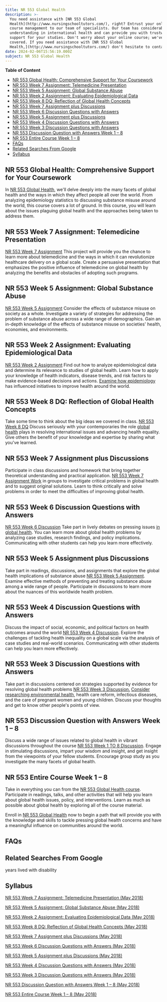 ```yaml
---
title: NR 553 Global Health
description: >-
  You need assistance with [NR 553 Global
  Health](http://www.nursingschooltutors.com/), right? Entrust your online
  course management to our team of specialists. Our team has considerable
  understanding in international health and can provide you with trustworthy
  support for your studies. Don't worry about your online course; we've got you
  covered. If you need assistance with [NR 553 Global
  Health,](http://www.nursingschooltutors.com/) don't hesitate to contact us.
date: 2024-02-06T15:56:19.000Z
subject: NR 553 Global Health
---
```


**Table of Content**

* [NR 553 Global Health: Comprehensive Support for Your Coursework](#nr-553-global-health-comprehensive-support-for-your-coursework)
* [NR 553 Week 7 Assignment: Telemedicine Presentation](#nr-553-week-7-assignment-telemedicine-presentation)
* [NR 553 Week 5 Assignment: Global Substance Abuse](#nr-553-week-5-assignment-global-substance-abuse)
* [NR 553 Week 2 Assignment: Evaluating Epidemiological Data](#nr-553-week-2-assignment-evaluating-epidemiological-data)
* [NR 553 Week 8 DQ: Reflection of Global Health Concepts](#nr-553-week-8-dq-reflection-of-global-health-concepts)
* [NR 553 Week 7 Assignment plus Discussions](#nr-553-week-7-assignment-plus-discussions)
* [NR 553 Week 6 Discussion Questions with Answers](#nr-553-week-6-discussion-questions-with-answers)
* [NR 553 Week 5 Assignment plus Discussions](#nr-553-week-5-assignment-plus-discussions)
* [NR 553 Week 4 Discussion Questions with Answers](#nr-553-week-4-discussion-questions-with-answers)
* [NR 553 Week 3 Discussion Questions with Answers](#nr-553-week-3-discussion-questions-with-answers)
* [NR 553 Discussion Question with Answers Week 1 – 8](#nr-553-discussion-question-with-answers-week-1--8)
* [NR 553 Entire Course Week 1 – 8](#nr-553-entire-course-week-1--8)
* [FAQs](#faqs)
* [Related Searches From Google](#related-searches-from-google)
* [Syllabus](#syllabus)

## NR 553 Global Health: Comprehensive Support for Your Coursework

In [NR 553 Global Health](http://www.nursingschooltutors.com/), we'll delve deeply into the many facets of global health and the ways in which they affect people all over the world. From analyzing epidemiology statistics to discussing substance misuse around the world, this course covers a lot of ground. In this course, you will learn about the issues plaguing global health and the approaches being taken to address them.

## NR 553 Week 7 Assignment: Telemedicine Presentation

[NR 553 Week 7 Assignment](http://www.nursingschooltutors.com/) This project will provide you the chance to learn more about telemedicine and the ways in which it can revolutionize healthcare delivery on a global scale. Create a persuasive presentation that emphasizes the positive influence of telemedicine on global health by analyzing the benefits and obstacles of adopting such programs.

## NR 553 Week 5 Assignment: Global Substance Abuse

[NR 553 Week 5 Assignment](http://www.nursingschooltutors.com/) Consider the effects of substance misuse on society as a whole. Investigate a variety of strategies for addressing the problem of substance abuse across a wide range of demographics. Gain an in-depth knowledge of the effects of substance misuse on societies' health, economies, and environments.

## NR 553 Week 2 Assignment: Evaluating Epidemiological Data

[NR 553 Week 2 Assignment](http://www.nursingschooltutors.com/) Find out how to analyze epidemiological data and determine its relevance to studies of global health. Learn how to apply your knowledge of health indicators, disease trends, and risk factors to make evidence-based decisions and actions. [Examine how epidemiology](http://www.nursingschooltutors.com/) has influenced initiatives to improve health around the world.

## NR 553 Week 8 DQ: Reflection of Global Health Concepts

Take some time to think about the big ideas we covered in class. [NR 553 Week 8 DQ](http://www.nursingschooltutors.com/) Discuss seriously with your contemporaries the role [global health](http://www.nursingschooltutors.com/) plays in resolving international issues and advancing health equality. Give others the benefit of your knowledge and expertise by sharing what you've learned.

## NR 553 Week 7 Assignment plus Discussions

Participate in class discussions and homework that bring together theoretical understanding and practical application. [NR 553 Week 7 Assignment Work](http://www.nursingschooltutors.com/) in groups to investigate critical problems in global health and to suggest original solutions. Learn to think critically and solve problems in order to meet the difficulties of improving global health.

## NR 553 Week 6 Discussion Questions with Answers

[NR 553 Week 6 Discussion](http://www.nursingschooltutors.com/) Take part in lively debates on pressing issues [in global health](http://www.nursingschooltutors.com/). You can learn more about global health problems by analyzing case studies, research findings, and policy implications. Communicating with other students can help you learn more effectively.

## NR 553 Week 5 Assignment plus Discussions

Take part in readings, discussions, and assignments that explore the global health implications of substance abuse [NR 553 Week 5 Assignment](http://www.nursingschooltutors.com/). Examine effective methods of preventing and treating substance abuse among a wide range of people. Participate in discussions to learn more about the nuances of this worldwide health problem.

## NR 553 Week 4 Discussion Questions with Answers

Discuss the impact of social, economic, and political factors on health outcomes around the world [NR 553 Week 4 Discussion](http://www.nursingschooltutors.com/). Explore the challenges of tackling health inequality on a global scale via the analysis of case studies and real-world scenarios. Communicating with other students can help you learn more effectively.

## NR 553 Week 3 Discussion Questions with Answers

Take part in discussions centered on strategies supported by evidence for resolving global health problems [NR 553 Week 3 Discussion.](http://www.nursingschooltutors.com/) [Consider researching environmental health](http://www.nursingschooltutors.com/), health care reform, infectious diseases, and the care of pregnant women and young children. Discuss your thoughts and get to know other people's points of view.

## NR 553 Discussion Question with Answers Week 1 – 8

Discuss a wide range of issues related to global health in vibrant discussions throughout the course [NR 553 Week 1 TO 8 Discussion](http://www.nursingschooltutors.com/). Engage in stimulating discussions, impart your wisdom and insight, and get insight from the viewpoints of your fellow students. Encourage group study as you investigate the many facets of global health.

## NR 553 Entire Course Week 1 – 8

Take in everything you can from the [NR 553 Global Health course](http://www.nursingschooltutors.com/). Participate in readings, talks, and other activities that will help you learn about global health issues, policy, and interventions. Learn as much as possible about global health by exploring all of the course material.

Enroll in [NR 553 Global Health](http://www.nursingschooltutors.com/) now to begin a path that will provide you with the knowledge and skills to tackle pressing global health concerns and have a meaningful influence on communities around the world.

## FAQs

## Related Searches From Google

years lived with disability

## Syllabus

[NR 553 Week 7 Assignment: Telemedicine Presentation (May 2018)](https://nursingschooltutors.com/get-quote/ "https://nursingschooltutors.com/get-quote/")

[NR 553 Week 5 Assignment: Global Substance Abuse (May 2018)](https://nursingschooltutors.com/get-quote/ "https://nursingschooltutors.com/get-quote/")

[NR 553 Week 2 Assignment: Evaluating Epidemiological Data (May 2018)](https://nursingschooltutors.com/get-quote/ "https://nursingschooltutors.com/get-quote/")

[NR 553 Week 8 DQ: Reflection of Global Health Concepts (May 2018)](https://nursingschooltutors.com/get-quote/ "https://nursingschooltutors.com/get-quote/")

[NR 553 Week 7 Assignment plus Discussions (May 2018)](https://nursingschooltutors.com/get-quote/ "https://nursingschooltutors.com/get-quote/")

[NR 553 Week 6 Discussion Questions with Answers (May 2018)](https://nursingschooltutors.com/get-quote/ "https://nursingschooltutors.com/get-quote/")

[NR 553 Week 5 Assignment plus Discussions (May 2018)](https://nursingschooltutors.com/get-quote/ "https://nursingschooltutors.com/get-quote/")

[NR 553 Week 4 Discussion Questions with Answers (May 2018)](https://nursingschooltutors.com/get-quote/ "https://nursingschooltutors.com/get-quote/")

[NR 553 Week 3 Discussion Questions with Answers (May 2018)](https://nursingschooltutors.com/get-quote/ "https://nursingschooltutors.com/get-quote/")

[NR 553 Discussion Question with Answers Week 1 – 8 (May 2018)](https://nursingschooltutors.com/get-quote/ "https://nursingschooltutors.com/get-quote/")

[NR 553 Entire Course Week 1 – 8 (May 2018)](https://nursingschooltutors.com/get-quote/ "https://nursingschooltutors.com/get-quote/")

